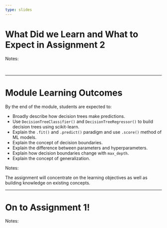 ```yaml
---
type: slides
---
```


# What Did we Learn and What to Expect in Assignment 2

Notes:

<br>

---


# Module Learning Outcomes

By the end of the module, students are expected to:

- Broadly describe how decision trees make predictions.
- Use `DecisionTreeClassifier()` and `DecisionTreeRegressor()` to build decision trees using scikit-learn.
- Explain the `.fit()` and `.predict()` paradigm and use `.score()` method of ML models.
- Explain the concept of decision boundaries.
- Explain the difference between parameters and hyperparameters.
- Explain how decision boundaries change with `max_depth`.
- Explain the concept of generalization.

Notes: 

The assignment will concentrate on the learning objectives as well as building knowledge on existing concepts. 

---

# On to Assignment 1!

Notes: 

<br>

